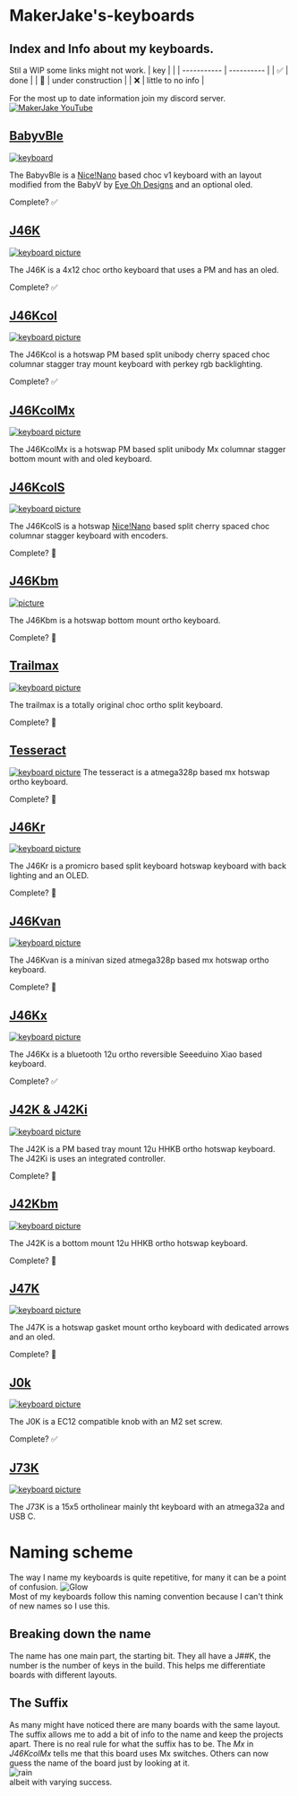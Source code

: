 # MakerJake's-keyboards
## Index and Info about my keyboards. 
Stil a WIP some links might not work.
| key |   |
| ----------- | ---------- |
| :white_check_mark: | done |
| :construction: | under construction |
| ❌ | little to no info |

For the most up to date information join my discord server.
<br> [![MakerJake YouTube](https://img.shields.io/badge/Discord-5865F2?style=for-the-badge&logo=discord&logoColor=white)](https://discord.gg/ktUDJ3w) 



## [BabyvBle](https://github.com/MakerJake01/MakerJakes-keyboards/tree/main/BabyvBle)
[![keyboard](https://i.imgur.com/8DEd4Qf.jpg)](https://github.com/MakerJake01/MakerJakes-keyboards/tree/main/BabyvBle)

The BabyvBle is a [Nice!Nano](https://nicekeyboards.com/nice-nano/) based choc v1 keyboard with an layout modified from the BabyV by [Eye Oh Designs](https://www.instagram.com/eyeohdesigns/?hl=en) and an optional oled. 

Complete? :white_check_mark: 

## [J46K](https://github.com/MakerJake01/J46K)
[![keyboard picture](https://i.imgur.com/nBb76GL.jpg)](https://github.com/MakerJake01/J46K)

The J46K is a 4x12 choc ortho keyboard that uses a PM and has an oled. 

Complete? :white_check_mark:

## [J46Kcol](https://github.com/MakerJake01/MakerJakes-keyboards/tree/main/J46kcol)
[![keyboard picture](https://i.imgur.com/pvrKhou.jpg)](https://github.com/MakerJake01/MakerJakes-keyboards/tree/main/J46kcol)

The J46Kcol is a hotswap PM based split unibody cherry spaced choc columnar stagger tray mount keyboard with perkey rgb backlighting.

Complete? :white_check_mark:

## [J46KcolMx](https://github.com/MakerJake01/MakerJakes-keyboards/tree/main/J46KcolMx)
[![keyboard picture](https://i.imgur.com/ZqfN8o0.jpg)](https://github.com/MakerJake01/MakerJakes-keyboards/tree/main/J46KcolMx)

The J46KcolMx is a hotswap PM based split unibody Mx columnar stagger bottom mount with and oled keyboard.

## [J46KcolS](https://github.com/MakerJake01/MakerJakes-keyboards/tree/main/J46KcolS)
[![keyboard picture](https://i.imgur.com/WfKBlX8.jpg)](https://github.com/MakerJake01/MakerJakes-keyboards/tree/main/J46KcolS)

The J46KcolS is a hotswap [Nice!Nano](https://nicekeyboards.com/nice-nano/) based split cherry spaced choc columnar stagger keyboard with encoders.

Complete? :construction:

## [J46Kbm](https://github.com/MakerJake01/MakerJakes-keyboards/tree/main/J46Kbm)
[![picture](J46Kbm/J46Kbm.JPG)](https://github.com/MakerJake01/MakerJakes-keyboards/tree/main/J46Kbm)

The J46Kbm is a hotswap bottom mount ortho keyboard. 

Complete? :construction:

## [Trailmax](https://github.com/MakerJake01/MakerJakes-keyboards/tree/main/Trailmax)
[![keyboard picture](https://i.imgur.com/e5IXuX9.jpg)](https://github.com/MakerJake01/MakerJakes-keyboards/tree/main/Trailmax)

The trailmax is a totally original choc ortho split keyboard. 

Complete? :construction:

## [Tesseract](https://github.com/MakerJake01/MakerJakes-keyboards/tree/main/Tesseract)
[![keyboard picture](https://i.imgur.com/pU88dbZ.jpg)](https://github.com/MakerJake01/MakerJakes-keyboards/tree/main/Tesseract)
The tesseract is a atmega328p based mx hotswap ortho keyboard. 

Complete? :construction:

## [J46Kr](https://github.com/MakerJake01/MakerJakes-keyboards/tree/main/J46Kr)
[![keyboard picture](/J46Kr/J46KrPic.jpg)](https://github.com/MakerJake01/MakerJakes-keyboards/tree/main/J46Kr)

The J46Kr is a promicro based split keyboard hotswap keyboard with back lighting and an OLED.  

Complete? :construction:

## [J46Kvan](https://github.com/MakerJake01/MakerJakes-keyboards/tree/main/J46Kvan)
[![keyboard picture](/J46Kvan/J46KvanPic.jpg)](https://github.com/MakerJake01/MakerJakes-keyboards/tree/main/J46Kvan)

The J46Kvan is a minivan sized atmega328p based mx hotswap ortho keyboard. 

Complete? :construction:

## [J46Kx](https://github.com/MakerJake01/MakerJakes-keyboards/tree/main/J46Kx)
[![keyboard picture](/J46Kx/J46KxPic.jpg)](https://github.com/MakerJake01/MakerJakes-keyboards/tree/main/J46Kx)

The J46Kx is a bluetooth 12u ortho reversible Seeeduino Xiao based keyboard.

Complete? :white_check_mark:

## [J42K & J42Ki](https://github.com/MakerJake01/MakerJakes-keyboards/tree/main/J42K)
[![keyboard picture](https://i.imgur.com/Gh81Y9Q.jpg)](https://github.com/MakerJake01/MakerJakes-keyboards/tree/main/J42K)

The J42K is a PM based tray mount 12u HHKB ortho hotswap keyboard. The J42Ki is uses an integrated controller.

Complete? :construction:

## [J42Kbm](https://github.com/MakerJake01/MakerJakes-keyboards/tree/main/J42K)
[![keyboard picture](J42Kbm/J42Kbm.jpg)](https://github.com/MakerJake01/MakerJakes-keyboards/tree/main/J42Kbm)

The J42K is a bottom mount 12u HHKB ortho hotswap keyboard.

Complete? :construction:

## [J47K](https://github.com/MakerJake01/MakerJakes-keyboards/tree/main/J47K)
[![keyboard picture](https://i.imgur.com/mgQVnJ8.jpg)](https://github.com/MakerJake01/MakerJakes-keyboards/tree/main/J47K)

The J47K is a hotswap gasket mount ortho keyboard with dedicated arrows and an oled.

Complete? :construction:

## [J0k](https://github.com/MakerJake01/MakerJakes-keyboards/tree/main/J0K)
[![keyboard picture](J0K/Knobs_on_Board.jpg)](https://github.com/MakerJake01/MakerJakes-keyboards/tree/main/J0K)

The J0K is a EC12 compatible knob with an M2 set screw.

Complete? :white_check_mark:

## [J73K](https://github.com/MakerJake01/J73K_keyboard)
[![keyboard picture](https://i.imgur.com/buBXmyS_d.webp?maxwidth=640&shape=thumb&fidelity=medium)](https://github.com/MakerJake01/J73K_keyboard)

The J73K is a 15x5 ortholinear mainly tht keyboard with an atmega32a and USB C.  

# Naming scheme 
The way I name my keyboards is quite repetitive, for many it can be a point of confusion. 
![Glow](https://i.imgur.com/2NWn8AT.png) 
<br>Most of my keyboards follow this naming convention because I can't think of new names so I use this.
## Breaking down the name 
The name has one main part, the starting bit. They all have a J##K, the number is the number of keys in the build. This helps me differentiate boards with different layouts. 
## The Suffix
As many might have noticed there are many boards with the same layout. The suffix allows me to add a bit of info to the name and keep the projects apart. There is no real rule for what the suffix has to be. The *Mx* in *J46KcolMx* tells me that this board uses Mx switches. Others can now guess the name of the board just by looking at it. 
<br> ![rain](https://i.imgur.com/5BmTmrQ.png)
<br>  albeit with varying success. 
